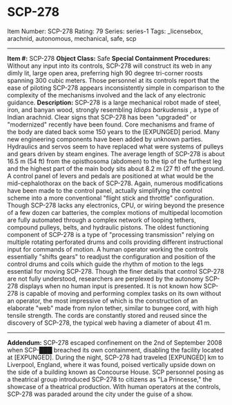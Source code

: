 # SCP-278
Item Number: SCP-278
Rating: 79
Series: series-1
Tags: _licensebox, arachnid, autonomous, mechanical, safe, scp

---

**Item #:** SCP-278
**Object Class:** Safe
**Special Containment Procedures:** Without any input into its controls, SCP-278 will construct its web in any dimly lit, large open area, preferring high 90 degree tri-corner roosts spanning 300 cubic meters. Those personnel at its controls report that the ease of piloting SCP-278 appears inconsistently simple in comparison to the complexity of the mechanisms involved and the lack of any electronic guidance.
**Description:** SCP-278 is a large mechanical robot made of steel, iron, and banyan wood, strongly resembling _Idiops barkudensis_ , a type of Indian arachnid. Clear signs that SCP-278 has been "upgraded" or "modernized" recently have been found. Core mechanisms and frame of the body are dated back some 150 years to the [EXPUNGED] period. Many new engineering components have been added by unknown parties. Hydraulics and servos seem to have replaced what were systems of pulleys and gears driven by steam engines. The average length of SCP-278 is about 16.5 m (54 ft) from the opisthosoma (abdomen) to the tip of the furthest leg and the highest part of the main body sits about 8.2 m (27 ft) off the ground.
A control panel of levers and pedals are positioned at what would be the mid-cephalothorax on the back of SCP-278. Again, numerous modifications have been made to the control panel, actually simplifying the control scheme into a more conventional "flight stick and throttle" configuration. Though SCP-278 lacks any electronics, CPU, or wiring beyond the presence of a few dozen car batteries, the complex motions of multipedal locomotion are fully automated through a complex network of looping tethers, compound pulleys, belts, and hydraulic pistons. The oldest functioning component of SCP-278 is a type of "processing transmission" relying on multiple rotating perforated drums and coils providing different instructional input for commands of motion. A human operator working the controls essentially "shifts gears" to readjust the configuration and position of the control drums and coils which guide the rhythm of motion to the legs essential for moving SCP-278.
Though the finer details that control SCP-278 are not fully understood, researchers are perplexed by the autonomy SCP-278 displays when no human input is presented. It is not known how SCP-278 is capable of moving and performing complex tasks on its own without an operator, the most impressive of which is the construction of an elaborate "web" made from nylon tether, similar to bungee cord, with high tensile strength. The cords are constantly stored and reused since the discovery of SCP-278, the typical web having a diameter of about 41 m.
* * *
**Addendum:** SCP-278 escaped confinement on the 2nd of September 2008 when SCP-███ breached its own containment, disabling the facility located at [EXPUNGED]. During the night, SCP-278 had traveled [EXPUNGED] km to Liverpool, England, where it was found, poised vertically upside down on the side of a building known as Concourse House. SCP personnel posing as a theatrical group introduced SCP-278 to citizens as "La Princesse," the showcase of a theatrical production. With human operators at the controls, SCP-278 was paraded around the city under the guise of a show.